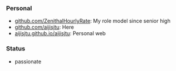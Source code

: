 <!--
**aijisjtu/aijisjtu** is a ✨ _special_ ✨ repository because its `README.md` (this file) appears on your GitHub profile.

-->

### Personal

* [github.com/ZenithalHourlyRate](https://github.com/ZenithalHourlyRate): My role model since senior high
* [github.com/aijisjtu](https://github.com/aijisjtu): Here
* [aijisjtu.github.io/aijisjtu](https://aijisjtu.github.io): Personal web


### Status
* passionate

